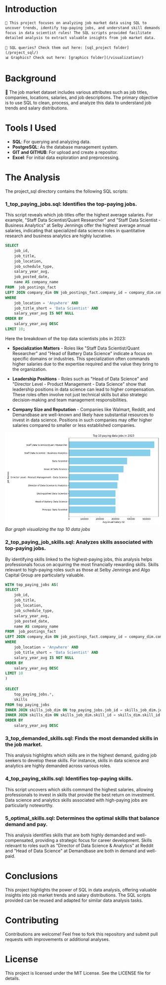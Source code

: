 # Introduction
    🌌 This project focuses on analyzing job market data using SQL to uncover trends, identify top-paying jobs, and understand skill demands focus in data scientist rules! The SQL scripts provided facilitate detailed analysis to extract valuable insights from job market data.

    🔎 SQL queries? Check them out here: [sql_project folder](/project_sql/)
    📊 Graphics? Check out here: [graphics folder](/visualization/)

# Background
   🌠 The job market dataset includes various attributes such as job titles, companies, locations, salaries, and job descriptions. The primary objective is to use SQL to clean, process, and analyze this data to understand job trends and salary distributions.

# Tools I Used
-  **SQL**: For querying and analyzing data.
- **PostgreSQL**: As the database management system.
- **GIT and GITHUB**: For upload and create a repositor.
- **Excel**: For initial data exploration and preprocessing.
    
    
    
# The Analysis
The project_sql directory contains the following SQL scripts:

### 1_top_paying_jobs.sql: Identifies the top-paying jobs.

This script reveals which job titles offer the highest average salaries. For example, "Staff Data Scientist/Quant Researcher" and "Staff Data Scientist - Business Analytics" at Selby Jennings offer the highest average annual salaries, indicating that specialized data science roles in quantitative research and business analytics are highly lucrative.


```sql
SELECT 
    job_id,
    job_title,
    job_location,
    job_schedule_type,
    salary_year_avg,
    job_posted_date,
    name AS company_name
FROM  job_postings_fact
LEFT JOIN company_dim ON job_postings_fact.company_id = company_dim.company_id
WHERE
    job_location = 'Anywhere' AND
    job_title_short = 'Data Scientist' AND
    salary_year_avg IS NOT NULL
ORDER BY 
    salary_year_avg DESC
LIMIT 10;
```
Here the breakdown of the top data scientists jobs in 2023:

- **Specialization Matters** - Roles like "Staff Data Scientist/Quant Researcher" and "Head of Battery Data Science" indicate a focus on specific domains or industries. This specialization often commands higher salaries due to the expertise required and the value they bring to the organization.

- **Leadership Positions** - Roles such as "Head of Data Science" and "Director Level - Product Management - Data Science" show that leadership positions in data science can lead to higher compensation. These roles often involve not just technical skills but also strategic decision-making and team management responsibilities.

- **Company Size and Reputation** - Companies like Walmart, Reddit, and Demandbase are well-known and likely have substantial resources to invest in data science. Positions in such companies may offer higher salaries compared to smaller or less established companies.

![Top Paying Roles](assets\1_query.png)
*Bar graph visualizing the top 10 data jobs*


### 2_top_paying_job_skills.sql: Analyzes skills associated with top-paying jobs.

 By identifying skills linked to the highest-paying jobs, this analysis helps professionals focus on acquiring the most financially rewarding skills. Skills relevant to high-paying roles such as those at Selby Jennings and Algo Capital Group are particularly valuable.

```sql
WITH top_paying_jobs AS(
SELECT 
    job_id,
    job_title,
    job_location,
    job_schedule_type,
    salary_year_avg,
    job_posted_date,
    name AS company_name
FROM  job_postings_fact
LEFT JOIN company_dim ON job_postings_fact.company_id = company_dim.company_id
WHERE
    job_location = 'Anywhere' AND
    job_title_short = 'Data Scientist' AND
    salary_year_avg IS NOT NULL
ORDER BY 
    salary_year_avg DESC
LIMIT 10
)

SELECT 
    top_paying_jobs.*,
    skills
FROM top_paying_jobs
INNER JOIN skills_job_dim ON top_paying_jobs.job_id = skills_job_dim.job_id
INNER JOIN skills_dim ON skills_job_dim.skill_id = skills_dim.skill_id
ORDER BY
    salary_year_avg DESC
```





### 3_top_demanded_skills.sql: Finds the most demanded skills in the job market.

 This analysis highlights which skills are in the highest demand, guiding job seekers to develop these skills. For instance, skills in data science and analytics are highly demanded across various roles.

### 4_top_paying_skills.sql: Identifies top-paying skills.

 This script uncovers which skills command the highest salaries, allowing professionals to invest in skills that provide the best return on investment. Data science and analytics skills associated with high-paying jobs are particularly noteworthy.

### 5_optimal_skills.sql: Determines the optimal skills that balance demand and pay.

 This analysis identifies skills that are both highly demanded and well-compensated, providing a strategic focus for career development. Skills relevant to roles such as "Director of Data Science & Analytics" at Reddit and "Head of Data Science" at Demandbase are both in demand and well-paid.

# Conclusions
This project highlights the power of SQL in data analysis, offering valuable insights into job market trends and salary distributions. The SQL scripts provided can be reused and adapted for similar data analysis tasks.

# Contributing
Contributions are welcome! Feel free to fork this repository and submit pull requests with improvements or additional analyses.

# License
This project is licensed under the MIT License. See the LICENSE file for details.